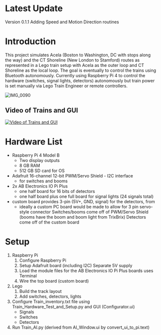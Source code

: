 # Latest Update

Version 0.1.1
Adding Speed and Motion Direction routines

# Introduction

This project simulates Acela (Boston to Washington, DC with stops along the way) and the CT Shoreline (New London to Stamford) routes as represented in a Lego train setup with Acela as the outer loop and CT Shoreline as the local loop. The goal is eventually to control the trains using Bluetooth autonomously. Currently using Raspberry Pi 4 to control the hardware (switches, signal lights, detectors) autonomously but train power is set manually via Lego Train Engineer or remote controllers. 

![IMG_0090](https://user-images.githubusercontent.com/23269355/162502642-ce1c6b58-4e51-4ca6-b9ed-cd489883c7f7.jpg)

## Video of Trains and GUI
[![Video of Trains and GUI](http://img.youtube.com/vi/ESV82uW2rAY)](https://youtu.be/ESV82uW2rAY "Video of Trains and GUI")

# Hardware List

* Raspberry Pi 4 Model B
    * Two display outputs
    * 8 GB RAM
    * 512 GB SD card for OS
* Adafruit 16-channel 12-bit PWM/Servo Shield - I2C interface
    * for switches and booms
* 2x AB Electronics IO Pi Plus
    * one half board for 16 bits of detectors
    * one half board plus one full board for signal lights (24 signals total)
* custom board provides 3-pin (5V+, GND, signal) for the detectors, from 
    * ideally a custom PC board would be made to allow for 3 pin servo-style connector
Switches/booms come off of PWM/Servo Shield (booms have the boom and boom light from TrixBrix)
Detectors come off of the custom board

# Setup
1. Raspberry Pi
    1. Configure Raspberry Pi
    2. Setup Adafruit board (including I2C)
        Separate 5V supply
    3. Load the module files for the AB Electronics IO Pi Plus boards
       uses Terminal
    4. Wire the top board (custom board)
3. Lego
    1. Build the track layout
    2. Add switches, detectors, lights
4. Configure Train_inventory.txt file using Train_Hardware_Test_and_Setup.py and GUI (Configurator.ui)
    * Signals
    * Switches
    * Detectors
5. Run Train_AI.py (derived from AI_Window.ui by convert_ui_to_pi.text)
